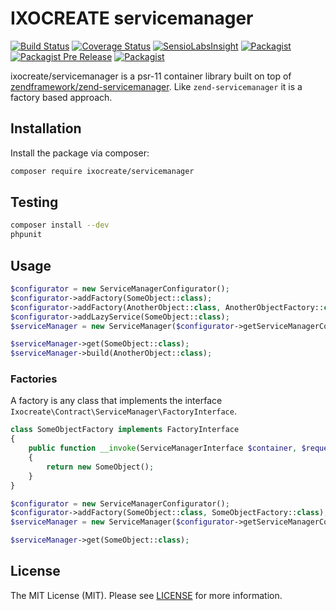 # IXOCREATE servicemanager

[![Build Status](https://travis-ci.com/ixocreate/servicemanager.svg?branch=master)](https://travis-ci.com/ixocreate/servicemanager)
[![Coverage Status](https://coveralls.io/repos/github/ixocreate/servicemanager/badge.svg?branch=develop)](https://coveralls.io/github/ixocreate/servicemanager?branch=develop)
[![SensioLabsInsight](https://insight.sensiolabs.com/projects/a0f2c8b5-b9a6-4a58-b06f-00648fe90041/mini.png)](https://insight.sensiolabs.com/projects/a0f2c8b5-b9a6-4a58-b06f-00648fe90041)
[![Packagist](https://img.shields.io/packagist/v/ixocreate/servicemanager.svg)](https://packagist.org/packages/ixocreate/servicemanager)
[![Packagist Pre Release](https://img.shields.io/packagist/vpre/ixocreate/servicemanager.svg)](https://packagist.org/packages/ixocreate/servicemanager)
[![Packagist](https://img.shields.io/packagist/l/ixocreate/servicemanager.svg)](https://packagist.org/packages/ixocreate/servicemanager)

ixocreate/servicemanager is a psr-11 container library built on top of [zendframework/zend-servicemanager](https://github.com/zendframework/zend-servicemanager). Like 
`zend-servicemanager` it is a factory based approach.

## Installation

Install the package via composer:

```sh
composer require ixocreate/servicemanager
```

## Testing

```sh
composer install --dev
phpunit
```

## Usage

```php
$configurator = new ServiceManagerConfigurator();
$configurator->addFactory(SomeObject::class);
$configurator->addFactory(AnotherObject::class, AnotherObjectFactory::class);
$configurator->addLazyService(SomeObject::class);
$serviceManager = new ServiceManager($configurator->getServiceManagerConfig(), new ServiceManagerSetup());

$serviceManager->get(SomeObject::class);
$serviceManager->build(AnotherObject::class);
```

### Factories
A factory is any class that implements the interface `Ixocreate\Contract\ServiceManager\FactoryInterface`.

```php
class SomeObjectFactory implements FactoryInterface
{
    public function __invoke(ServiceManagerInterface $container, $requestedName, array $options = null)
    {
        return new SomeObject();
    }
}

$configurator = new ServiceManagerConfigurator();
$configurator->addFactory(SomeObject::class, SomeObjectFactory::class);
$serviceManager = new ServiceManager($configurator->getServiceManagerConfig(), new ServiceManagerSetup());

$serviceManager->get(SomeObject::class);
```

## License

The MIT License (MIT). Please see [LICENSE](LICENSE) for more information.
